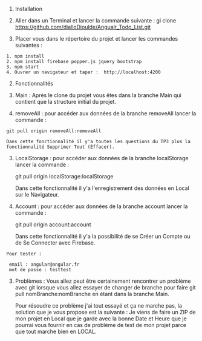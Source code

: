 

1. Installation
  1. Aller dans un Terminal et lancer la commande suivante : 
  gi clone https://github.com/dialloDioulde/Angualr_Todo_List.git
 
  2. Placer vous dans le répertoire du projet et lancer les commandes suivantes : 
  
    1. npm install
    2. npm install firebase popper.js jquery bootstrap
    3. npm start
    4. Ouvrer un navigateur et taper :  http://localhost:4200
    
 2. Fonctionnalités 
  1. Main : 
    Après le clone du projet vous êtes dans la branche Main qui contient que la structure initial du projet.
    
  3. removeAll : 
    pour accéder aux données de la branche removeAll lancer la commande : 
    
    git pull origin removeAll:removeAll
    
    Dans cette fonctionnalité il y'a toutes les questions du TP3 plus la fonctionnalité Supprimer Tout (Éffacer).
    
  3. LocalStorage : 
     pour accéder aux données de la branche localStorage lancer la commande : 
    
     git pull origin localStorage:localStorage
    
     Dans cette fonctionnalité il y'a l'enregistrement des données en Local sur le Navigateur. 
    
  4. Account : 
     pour accéder aux données de la branche account lancer la commande : 
    
     git pull origin account:account
    
     Dans cette fonctionnalité il y'a la possibilité de se Créer un Compte ou de Se Connecter avec Firebase. 
    
    Pour tester : 
    
     email : angular@angular.fr
     mot de passe : testtest
    
  
3. Problèmes : 
   Vous allez peut être certainement rencontrer un problème avec git lorsque vous allez essayer de changer de branche 
   pour faire git pull nomBranche:nomBranche en étant dans la branche Main.
  
   Pour résoudre ce problème j'ai tout essayé et ça ne marche pas, la solution que je vous propose est la suivante : 
   Je viens de faire un ZIP de mon projet en Local que je garde avec la bonne Date et Heure que je pourrai 
   vous fournir en cas de problème de test de   mon projet parce que tout marche bien en LOCAL. 
    
    
 
    
